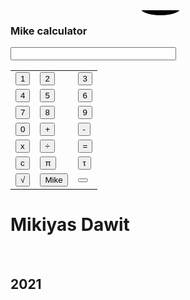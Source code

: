 <!DOCTYPE html>
<html lang="en">
<head>
    <meta charset="UTF-8">
    <meta http-equiv="X-UA-Compatible" content="IE=edge">
    <meta name="viewport" content="width=device-width, initial-scale=1.0">
    <link rel="stylesheet" href="myfirst.css">
    <title>i will try my best to work on it</title>
</head>
<body>
  <svg width="190" height="160" style="overflow: visible;">
    <g transform="translate(200,150)">
      <path d="M 10 10 C 20 20, 60 20, 70 10" stroke="black"/>
 </g>
  </svg>
    <div class="container">
      <div class="authorcalc">
        <h3>Mike calculator </h3>
      </div>
        <form name="calc">
            <input type="text" name="result" size="30px" readonly class="viewer">
        </form>
        <table>
            <tr>
                <div class="btn-1">
              <td><button type="button" id="1" onclick="myFunction(this.id)">1</button></td>
              <td><button type="button" id="2" onclick="myFunction(this.id)">2</button></td>
              <td><button type="button" id="3" onclick="myFunction(this.id)">3</button></td>
              </div>
            </tr>
            <tr>
                <div>
              <td><button type="button" id="4" onclick="myFunction(this.id)">4</button></td>
              <td><button type="button" id="5" onclick="myFunction(this.id)">5</button></td>
              <td><button type="button" id="6" onclick="myFunction(this.id)">6</button></td>
              </div>
            </tr>
            <tr>
              <td><button type="button" id="7" onclick="myFunction(this.id)">7</button></td>
              <td><button type="button" id="8" onclick="myFunction(this.id)">8</button></td>
              <td><button type="button" id="9" onclick="myFunction(this.id)">9</button></td>
            </tr>
            <tr>
              <td><button type="button" id="0" onclick="myFunction(this.id)">0</button></td>
              <td><button type="button" id="+" onclick="myFunction(this.id)">+</button></td>
              <td><button type="button" id="-" onclick="myFunction(this.id)">-</button></td>
            </tr>
            <tr>
              <td><button type="button" id="*" onclick="myFunction(this.id)">x</button></td>
              <td><button type="button" id="/" onclick="myFunction(this.id)">÷</button></td>
              <td><button type="button" id="ANS" onclick="compute()">=</button></td>
            </tr>
            <tr>
                <td><button type="button" id="CLEAR" onclick="Clear()">c</button></td>
          <td><button type="button" id="3.141592653589793" onclick="myFunction(this.id)">π</button></td>
          <td><button type="button" id="6.283185307179586" onclick="myFunction(this.id)">τ</button></td>
            </tr>
            <tr>
              <td><button type="button" id="SQRT" onclick="doMath()">√</button></td>
              <td><button type="button" >Mike</button></td>
              <td><button type="button" ></button></td>
            </tr>
          </table>
    </div>
    <div class="author">
        <h1>Mikiyas Dawit</h1><br>
        <h2>2021</h2>
    </div>
    </body>
    <script src="myfirst.js"></script>
</html>

